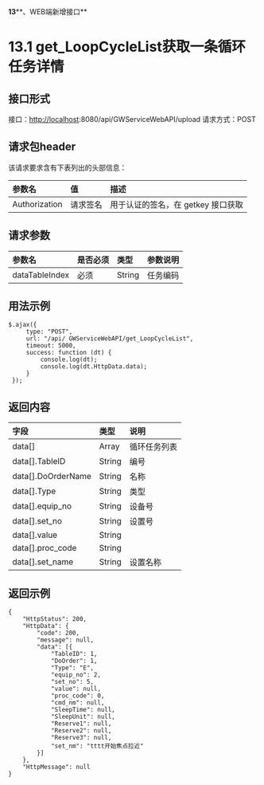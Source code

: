 **13****、WEB端新增接口**

# 13.1 get_LoopCycleList获取一条循环任务详情

## 接口形式

接口：[http://localhost](http://localhost/):8080/api/GWServiceWebAPI/upload
请求方式：POST

## 请求包header

该请求要求含有下表列出的头部信息：

| 参数名        | 值       | 描述                               |
| :------------ | :------- | :--------------------------------- |
| Authorization | 请求签名 | 用于认证的签名，在 getkey 接口获取 |

## 请求参数

| 参数名         | 是否必须 | 类型   | 参数说明 |
| :------------- | :------- | :----- | :------- |
| dataTableIndex | 必须     | String | 任务编码 |

## 用法示例

```
$.ajax({
     type: "POST",
     url: "/api/ GWServiceWebAPI/get_LoopCycleList",
     timeout: 5000,
     success: function (dt) {
         console.log(dt);
         console.log(dt.HttpData.data);
     }
 });
```

## 返回内容

| 字段               | 类型   | 说明         |
| :----------------- | :----- | :----------- |
| data[]             | Array  | 循环任务列表 |
| data[].TableID     | String | 编号         |
| data[].DoOrderName | String | 名称         |
| data[].Type        | String | 类型         |
| data[].equip_no    | String | 设备号       |
| data[].set_no      | String | 设置号       |
| data[].value       | String |              |
| data[].proc_code   | String |              |
| data[].set_name    | String | 设置名称     |

## 返回示例

```
{
    "HttpStatus": 200,
    "HttpData": {
        "code": 200,
        "message": null,
        "data": [{
            "TableID": 1,
            "DoOrder": 1,
            "Type": "E",
            "equip_no": 2,
            "set_no": 5,
            "value": null,
            "proc_code": 0,
            "cmd_nm": null,
            "SleepTime": null,
            "SleepUnit": null,
            "Reserve1": null,
            "Reserve2": null,
            "Reserve3": null,
            "set_nm": "tttt开始焦点拉近"
        }]
    },
    "HttpMessage": null
}
```